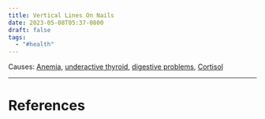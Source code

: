 ```yaml
---
title: Vertical Lines On Nails
date: 2023-05-08T05:37-0800
draft: false
tags:
  - "#health"
---
```


Causes: [Anemia](/notes/health/sickness/anemia), [underactive thyroid](/notes/), [digestive problems](/notes/), [Cortisol](/notes/health/hormones/cortisol)


---
# References
